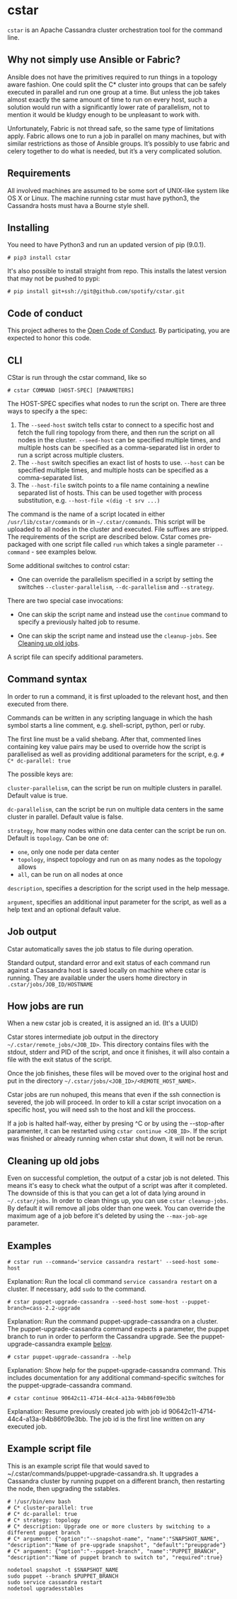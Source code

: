 # cstar

`cstar` is an Apache Cassandra cluster orchestration tool for the command line.

## Why not simply use Ansible or Fabric?

Ansible does not have the primitives required to run things in a topology aware fashion. One could
split the C* cluster into groups that can be safely executed in parallel and run one group at a time.
But unless the job takes almost exactly the same amount of time to run on every host, such a solution
would run with a significantly lower rate of parallelism, not to mention it would be kludgy enough to
 be unpleasant to work with.

Unfortunately, Fabric is not thread safe, so the same type of limitations apply. Fabric allows one to
run a job in parallel on many machines, but with similar restrictions as those of Ansible groups.
It’s possibly to use fabric and celery together to do what is needed, but it’s a very complicated
solution.

## Requirements

All involved machines are assumed to be some sort of UNIX-like system like OS X or Linux. The machine
running cstar must have python3, the Cassandra hosts must hava a Bourne style shell.

## Installing

You need to have Python3 and run an updated version of pip (9.0.1).

    # pip3 install cstar

It's also possible to install straight from repo. This installs the latest version that may not be pushed to pypi:

    # pip install git+ssh://git@github.com/spotify/cstar.git


## Code of conduct

This project adheres to the 
[Open Code of Conduct](https://github.com/spotify/code-of-conduct/blob/master/code-of-conduct.md).
By participating, you are expected to honor this code.

## CLI

CStar is run through the cstar command, like so

    # cstar COMMAND [HOST-SPEC] [PARAMETERS]

The HOST-SPEC specifies what nodes to run the script on. There are three ways to specify a the spec:

1. The `--seed-host` switch tells cstar to connect to a specific host and fetch the full ring topology
   from there, and then run the script on all nodes in the cluster. `--seed-host` can be specified
   multiple times, and multiple hosts can be specified as a comma-separated list in order to run a
   script across multiple clusters.
2. The `--host` switch specifies an exact list of hosts to use. `--host` can be specified multiple
   times, and multiple hosts can be specified as a comma-separated list.
3. The `--host-file` switch points to a file name containing a newline separated list of hosts. This
   can be used together with process substitution, e.g. `--host-file <(dig -t srv ...)`

The command is the name of a script located in either `/usr/lib/cstar/commands` or in
`~/.cstar/commands`. This script will be uploaded to all nodes in the cluster and executed. File suffixes
are stripped. The requirements of the script are described below. Cstar comes pre-packaged with one script file 
called ``run`` which takes a single parameter ``--command`` - see examples below.

Some additional switches to control cstar:

* One can override the parallelism specified in a script by setting the switches
  `--cluster-parallelism`, `--dc-parallelism` and `--strategy`.

There are two special case invocations:

* One can skip the script name and instead use the `continue` command to specify a previously halted job
  to resume.

* One can skip the script name and instead use the `cleanup-jobs`. See [Cleaning up old jobs](#Cleaning-up-old-jobs).

A script file can specify additional parameters.

## Command syntax

In order to run a command, it is first uploaded to the relevant host, and then executed from there. 

Commands can be written in any scripting language in which the hash symbol starts a line comment, e.g.
shell-script, python, perl or ruby.

The first line must be a valid shebang. After that, commented lines containing key value pairs may
be used to override how the script is parallelised as well as providing additional parameters for
the script, e.g. `# C* dc-parallel: true`

The possible keys are:

`cluster-parallelism`, can the script be run on multiple clusters in parallel. Default value is true.  

`dc-parallelism`, can the script be run on multiple data centers in the same cluster in parallel. Default value is false.

`strategy`, how many nodes within one data center can the script be run on. Default is `topology`.
Can be one of:

*  `one`, only one node per data center
* `topology`, inspect topology and run on as many nodes as the topology allows
* `all`, can be run on all nodes at once

`description`, specifies a description for the script used in the help message.

`argument`, specifies an additional input parameter for the script, as well as a help text and an
optional default value. 

## Job output

Cstar automatically saves the job status to file during operation. 

Standard output, standard error and exit status of each command run against a Cassandra host is
saved locally on machine where cstar is running. They are available under the users home directory in 
`.cstar/jobs/JOB_ID/HOSTNAME`

## How jobs are run

When a new cstar job is created, it is assigned an id. (It's a UUID)

Cstar stores intermediate job output in the directory
`~/.cstar/remote_jobs/<JOB_ID>`. This directory contains files with the stdout, stderr and PID of the
script, and once it finishes, it will also contain a file with the exit status of the script.

Once the job finishes, these files will be moved over to the original host and put in the directory `~/.cstar/jobs/<JOB_ID>/<REMOTE_HOST_NAME>`.

Cstar jobs are run nohuped, this means that even if the ssh connection is severed, the job will proceed.
In order to kill a cstar script invocation on a specific host, you will need ssh to the host and kill
the proccess.

If a job is halted half-way, either by presing ^C or by using the --stop-after paramenter, it can be
restarted using `cstar continue <JOB_ID>`. If the script was finished or already running when cstar
shut down, it will not be rerun.

## Cleaning up old jobs

Even on successful completion, the output of a cstar job is not deleted. This means it's easy to check
what the output of a script was after it completed. The downside of this is that you can get a lot of
data lying around in `~/.cstar/jobs`. In order to clean things up, you can use
`cstar cleanup-jobs`. By default it will remove all jobs older than one week. You can override the
maximum age of a job before it's deleted by using the `--max-job-age` parameter.

## Examples

    # cstar run --command='service cassandra restart' --seed-host some-host

Explanation: Run the local cli command ``service cassandra restart`` on a cluster. If necessary, add ``sudo`` to the 
command.

    # cstar puppet-upgrade-cassandra --seed-host some-host --puppet-branch=cass-2.2-upgrade

Explanation: Run the command puppet-upgrade-cassandra on a cluster. The puppet-upgrade-cassandra
command expects a parameter, the puppet branch to run in order to perform the Cassandra upgrade. See the 
puppet-upgrade-cassandra example [below](#Example-script-file).

    # cstar puppet-upgrade-cassandra --help

Explanation: Show help for the puppet-upgrade-cassandra command. This includes documentation for any
additional command-specific switches for the puppet-upgrade-cassandra command.

    # cstar continue 90642c11-4714-44c4-a13a-94b86f09e3bb

Explanation: Resume previously created job with job id 90642c11-4714-44c4-a13a-94b86f09e3bb.
The job id is the first line written on any executed job.

## Example script file

This is an example script file that would saved to ~/.cstar/commands/puppet-upgrade-cassandra.sh. It upgrades a 
Cassandra cluster by running puppet on a different branch, then restarting the node, then upgrading the sstables.

    # !/usr/bin/env bash
    # C* cluster-parallel: true                                                                                                                                                                                    
    # C* dc-parallel: true                                                                                                                                                                                         
    # C* strategy: topology                                                                                                                                                                                        
    # C* description: Upgrade one or more clusters by switching to a different puppet branch                                                                                                                       
    # C* argument: {"option":"--snapshot-name", "name":"SNAPSHOT_NAME", "description":"Name of pre-upgrade snapshot", "default":"preupgrade"}                                                                      
    # C* argument: {"option":"--puppet-branch", "name":"PUPPET_BRANCH", "description":"Name of puppet branch to switch to", "required":true}                                                                       
    
    nodetool snapshot -t $SNAPSHOT_NAME
    sudo puppet --branch $PUPPET_BRANCH
    sudo service cassandra restart
    nodetool upgradesstables
